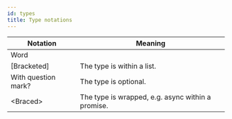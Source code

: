 ```yaml
---
id: types
title: Type notations
---
```


|      Notation       |                      Meaning                      |
| ------------------- | ------------------------------------------------- |
| Word                |                                                   |
| [Bracketed]         | The type is within a list.                        |
| With question mark? | The type is optional.                             |
| &lt;Braced>         | The type is wrapped, e.g. async within a promise. |